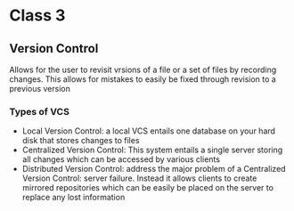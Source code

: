 # Class 3

## Version Control

Allows for the user to revisit vrsions of a file or a set of files by recording changes. This allows for mistakes to easily be fixed through revision to a previous version

### Types of VCS

  - Local Version Control: a local VCS entails one database on your hard disk that stores changes to files
  - Centralized Version Control: This system entails a single server storing all changes which can be accessed by various clients
  - Distributed Version Control: address the major problem of a Centralized Version Control: server failure. Instead it allows clients to create mirrored repositories which can be easily be placed on the server to replace any lost information

